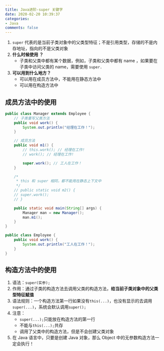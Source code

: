 ```yaml
---
title: Java进阶-super 关键字
date: 2020-02-20 10:39:37
categories:
- Java
comments: false
---
```




1. `super` 代表的是当前子类对象中的父类型特征；不是引用类型，存储的不是内存地址，指向的不是父类对象
2. **什么时候使用 ？**
   - 子类和父类中都有某个数据，例如，子类和父类中都有 name ，如果要在子类中访问父类的 name，需要使用 `super.`
3. **可以用到什么地方？**
   - 可以用在成员方法中，不能用在静态方法中
   - 可以用在构造方法中
     <!-- more -->



## 成员方法中的使用

```java
public class Manager extends Employee {
	// 子类重写父类方法
	public void work() {
		System.out.println("经理在工作！");
	}

	// 成员方法
	public void m1() {
		// this.work(); // 经理在工作!
		// work(); // 经理在工作!

		super.work(); // 工人在工作！
	}

	/*
	 * this 和 super 相同，都不能用在静态上下文中
	 */
	// public static void m2() {
	// super.work();
	// }

	public static void main(String[] args) {
		Manager man = new Manager();
		man.m1();
	}
}

public class Employee {
	public void work() {
		System.out.println("工人在工作！");
	}
}
```



## 构造方法中的使用

1. 语法：`super(实参);`
2. 作用：通过子类的构造方法去调用父类的构造方法，**给当前子类对象中的父类型特征赋值**
3. 语法规则：一个构造方法第一行如果没有`this(...)`，也没有显示的去调用`super(...)`，系统会默认调用`super();`
4. 注意：
   - `super(...);`只能放在构造方法的第一行
   - 不能与`this(...);`共存
   - 调用了父类中的构造方法，但是不会创建父类对象
5. 在 Java 语言中，只要是创建 Java 对象，那么 Object 中的无参数构造方法一定会执行！



